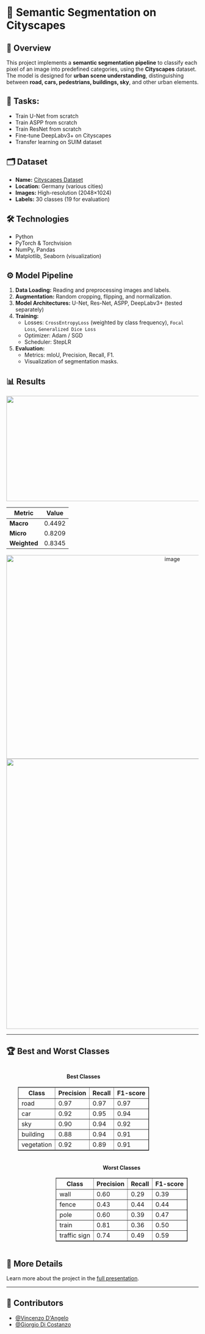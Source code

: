 # 🚗 Semantic Segmentation on Cityscapes

## 📌 Overview
This project implements a **semantic segmentation pipeline** to classify each pixel of an image into predefined categories, using the **Cityscapes** dataset.  
The model is designed for **urban scene understanding**, distinguishing between **road, cars, pedestrians, buildings, sky**, and other urban elements.

## 🎯 Tasks:
   - Train U-Net from scratch  
   - Train ASPP from scratch  
   - Train ResNet from scratch  
   - Fine-tune DeepLabv3+ on Cityscapes  
   - Transfer learning on SUIM dataset

## 🗂 Dataset
- **Name:** [Cityscapes Dataset](https://www.cityscapes-dataset.com/)  
- **Location:** Germany (various cities)  
- **Images:** High-resolution (2048×1024)  
- **Labels:** 30 classes (19 for evaluation)

## 🛠️ Technologies
- Python  
- PyTorch & Torchvision  
- NumPy, Pandas  
- Matplotlib, Seaborn (visualization)  

## ⚙️ Model Pipeline
1. **Data Loading:** Reading and preprocessing images and labels.  
2. **Augmentation:** Random cropping, flipping, and normalization.  
3. **Model Architectures:** U-Net, Res-Net, ASPP, DeepLabv3+ (tested separately)
4. **Training:**  
   - Losses: `CrossEntropyLoss` (weighted by class frequency), `Focal Loss`, `Generalized Dice Loss`
   - Optimizer: Adam / SGD  
   - Scheduler: StepLR  
5. **Evaluation:**  
   - Metrics: mIoU, Precision, Recall, F1. 
   - Visualization of segmentation masks.  

## 📊 Results
<center>
   <img width="1257" height="276" alt="image" src="https://github.com/user-attachments/assets/ea2993a6-078f-4294-a58d-a058d4d226a2" />
</center>

| Metric         | Value        |
|----------------|--------------|
| **Macro**      | 0.4492       |
| **Micro**      | 0.8209       |
| **Weighted**   | 0.8345       |

<center>
  <img width="854" height="534" alt="image" src="https://github.com/user-attachments/assets/c98bc89e-4e5a-407a-bbec-0befc9763ab3" />
</center>

<center>
  <img width="1271" height="708" alt="image" src="https://github.com/user-attachments/assets/f7f1cb92-57f8-40b6-ab64-436f2bf33b7a" />
</center>

---

## 🏆 Best and Worst Classes 
<div style="text-align: center;">
  <div style="display: inline-block; margin-right: 100px; vertical-align: top;">
    <h4>Best Classes</h4>
    <table border="1">
      <tr><th>Class</th><th>Precision</th><th>Recall</th><th>F1-score</th></tr>
      <tr><td>road</td><td>0.97</td><td>0.97</td><td>0.97</td></tr>
      <tr><td>car</td><td>0.92</td><td>0.95</td><td>0.94</td></tr>
      <tr><td>sky</td><td>0.90</td><td>0.94</td><td>0.92</td></tr>
      <tr><td>building</td><td>0.88</td><td>0.94</td><td>0.91</td></tr>
      <tr><td>vegetation</td><td>0.92</td><td>0.89</td><td>0.91</td></tr>
    </table>
  </div>

  <div style="display: inline-block; margin-left: 100px; vertical-align: top;">
    <h4>Worst Classes</h4>
    <table border="1">
      <tr><th>Class</th><th>Precision</th><th>Recall</th><th>F1-score</th></tr>
      <tr><td>wall</td><td>0.60</td><td>0.29</td><td>0.39</td></tr>
      <tr><td>fence</td><td>0.43</td><td>0.44</td><td>0.44</td></tr>
      <tr><td>pole</td><td>0.60</td><td>0.39</td><td>0.47</td></tr>
      <tr><td>train</td><td>0.81</td><td>0.36</td><td>0.50</td></tr>
      <tr><td>traffic sign</td><td>0.74</td><td>0.49</td><td>0.59</td></tr>
    </table>
  </div>
</div>

## 📘 More Details
Learn more about the project in the [full presentation](./Presentazione.pdf).

---

## 👥 Contributors

- [@Vincenzo D'Angelo](https://github.com/vincenzodan)
- [@Giorgio Di Costanzo](https://github.com/GiorgioDiCostanzo)
